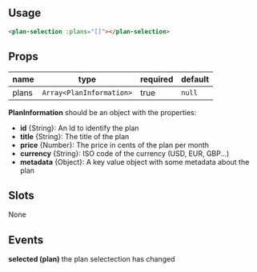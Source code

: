 ## Usage

```html
<plan-selection :plans="[]"></plan-selection>
```

## Props

| name | type | required | default |
| ---- | ---- | -------- | ------- |
| plans | `Array<PlanInformation>` | true | `null` |

**PlanInformation** should be an object with the properties:
  - **id** {String}: An Id to identify the plan
  - **title** {String}: The title of the plan
  - **price** {Number}: The price in cents of the plan per month
  - **currency** {String}: ISO code of the currency (USD, EUR, GBP...)
  - **metadata** {Object}: A key value object with some metadata about the plan

## Slots

None

## Events

**selected (plan)** the plan selectection has changed
